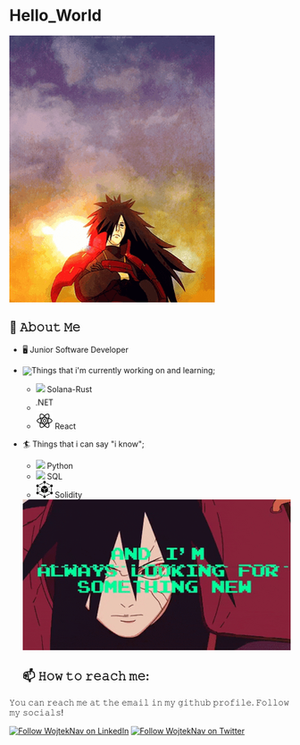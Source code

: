 # Hello_World
<img src="https://github.com/WojtekNav/Hello_World/blob/main/intro.gif" />

## :book: 𝙰𝚋𝚘𝚞𝚝 𝙼𝚎
- 🖥 Junior Software Developer
- <img src="[https://github.com/WojtekNav/Hello_World/blob/main/icons/icons8-loading-bar.gif]" height="30em" align="center" />Things that i'm currently working on and learning;

    - <img src="https://github.com/WojtekNav/WojtekNav/blob/main/icons/icons8-solana-64.png" height="30em"/> Solana-Rust
    - <img src="https://github.com/WojtekNav/Hello_World/blob/main/icons/icons8-.net-or-__dot-net__-a-software-framework-developed-by-microsoft-24.png" height="30em"/>
    - <img src="https://github.com/WojtekNav/Hello_World/blob/main/icons/icons8-react-native.gif" height="30em"/> React

    

- :surfer: Things that i can say "i know"; 
    
    - <img src="https://github.com/WojtekNav/WojtekNav/blob/main/icons/icons8-python.gif" height="30em"/> Python
    - <img src="https://github.com/WojtekNav/WojtekNav/blob/main/icons/icons8-sql-96.png" height="30em"/> SQL
    - <img src="https://github.com/WojtekNav/Hello_World/blob/main/icons/icons8-blockchain-60.png" height="30em" /> Solidity

    
    
    
    
    
  <img src="https://github.com/WojtekNav/Hello_World/blob/main/llokin.gif"/>
  
  ## 📫 𝙷𝚘𝚠 𝚝𝚘 𝚛𝚎𝚊𝚌𝚑 𝚖𝚎:
𝚈𝚘𝚞 𝚌𝚊𝚗 𝚛𝚎𝚊𝚌𝚑 𝚖𝚎 𝚊𝚝 𝚝𝚑𝚎 𝚎𝚖𝚊𝚒𝚕 𝚒𝚗 𝚖𝚢 𝚐𝚒𝚝𝚑𝚞𝚋 𝚙𝚛𝚘𝚏𝚒𝚕𝚎. 𝙵𝚘𝚕𝚕𝚘𝚠 𝚖𝚢 𝚜𝚘𝚌𝚒𝚊𝚕𝚜!

[<img src="https://raw.githubusercontent.com/Raymo111/Raymo111/master/socials/linkedin.png" height="40em" align="center" alt="Follow WojtekNav on LinkedIn" title="Follow WojtekNav on LinkedIn"/>](https://linkedin.com/in/melih-kaan-aslan)
[<img src="https://raw.githubusercontent.com/Raymo111/Raymo111/master/socials/twitter.svg" height="40em" align="center" alt="Follow WojtekNav on Twitter" title="Follow WojtekNav on Twitter"/>](https://twitter.com/melihkaanaslan.comm)
